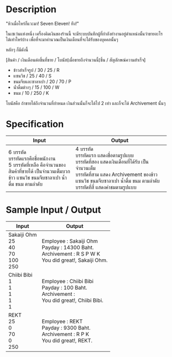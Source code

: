 # Description
"หิวเมื่อไหร่ก็แวะมา! Seven Eleven! ทึง!"

ในเซเว่นแห่งหนึ่ง เครื่องคิดเงินของร้านนี้ จะมีระบบบันทึกผู้ที่กำลังทำงานอยู่ตำแหน่งนั้นว่าขายอะไรได้เท่าไหร่บ้าง
เพื่อที่จะมาคำนวณเป็นเงินเดือนที่จะได้รับของบุคคลนั้นๆ

หลักๆ ก็มีดังนี้

[สินค้า / เงินเดือนต่อชิ้นที่ขาย / โบนัส(เมื่อขายถึงจำนวนนี้)ชิ้น / สัญลักษณ์ความสำเร็จ]
- ข้าวสำเร็จรูป / 30 / 25 / R
- แซนวิช / 25 / 40 / S
- ขนมจีบและซาลาเปา / 20 / 70 / P
- น้ำดื่มต่างๆ / 15 / 100 / W
- ขนม / 10 / 250 / K

โบนัสคือ ถ้าขายได้ถึงจำนวนที่กำหนด เงินส่วนนั้นก็จะได้ไป 2 เท่า และก็จะได้ Archivement นั้นๆ

# Specification
|Input|Output|
|-|-|
|6 บรรทัด <br> บรรทัดแรกคือชื่อพนักงาน <br> 5 บรรทัดที่เหลือ คือจำนวนของสินค้าที่ขายได้ เป็นจำนวนเต็มบวก <br> ข้าว แซนวิช ขนมจีบซาลาเปา น้ำดื่ม ขนม ตามลำดับ|4 บรรทัด <br> บรรทัดแรก แสดงชื่อตามรูปแบบ <br> บรรทัดที่สอง แสดงเงินเดือนที่ได้รับ เป็นจำนวนเต็ม <br> บรรทัดที่สาม แสดง Archivement ของข้าว แซนวิช ขนมจีบซาลาเปา น้ำดื่ม ขนม ตามลำดับ <br> บรรทัดที่สี่ แสดงคำชมตามรูปแบบ|

# Sample Input / Output
|Input|Output|
|-|-|
|Sakaiji Ohm <br> 25 <br> 40 <br> 70 <br> 100 <br> 250|Employee : Sakaiji Ohm <br> Payday : 14300 Baht. <br> Archivement : R S P W K  <br> You did great!, Sakaiji Ohm.|
|Chiibi Bibi <br> 1 <br> 1 <br> 1 <br> 1 <br> 1|Employee : Chiibi Bibi <br> Payday : 100 Baht. <br> Archivement : <br> You did great!, Chiibi Bibi.|
|REKT <br> 25 <br> 0 <br> 70 <br> 0 <br> 250|Employee : REKT <br> Payday : 9300 Baht. <br> Archivement : R P K  <br> You did great!, REKT.|
